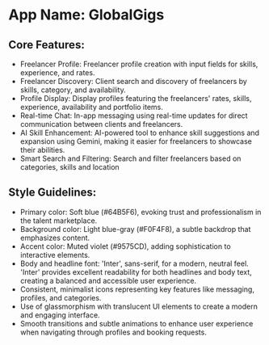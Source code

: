 # **App Name**: GlobalGigs

## Core Features:

- Freelancer Profile: Freelancer profile creation with input fields for skills, experience, and rates.
- Freelancer Discovery: Client search and discovery of freelancers by skills, category, and availability.
- Profile Display: Display profiles featuring the freelancers' rates, skills, experience, availability and portfolio items.
- Real-time Chat: In-app messaging using real-time updates for direct communication between clients and freelancers.
- AI Skill Enhancement: AI-powered tool to enhance skill suggestions and expansion using Gemini, making it easier for freelancers to showcase their abilities.
- Smart Search and Filtering: Search and filter freelancers based on categories, skills and location

## Style Guidelines:

- Primary color: Soft blue (#64B5F6), evoking trust and professionalism in the talent marketplace.
- Background color: Light blue-gray (#F0F4F8), a subtle backdrop that emphasizes content.
- Accent color: Muted violet (#9575CD), adding sophistication to interactive elements.
- Body and headline font: 'Inter', sans-serif, for a modern, neutral feel. 'Inter' provides excellent readability for both headlines and body text, creating a balanced and accessible user experience.
- Consistent, minimalist icons representing key features like messaging, profiles, and categories.
- Use of glassmorphism with translucent UI elements to create a modern and engaging interface.
- Smooth transitions and subtle animations to enhance user experience when navigating through profiles and booking requests.